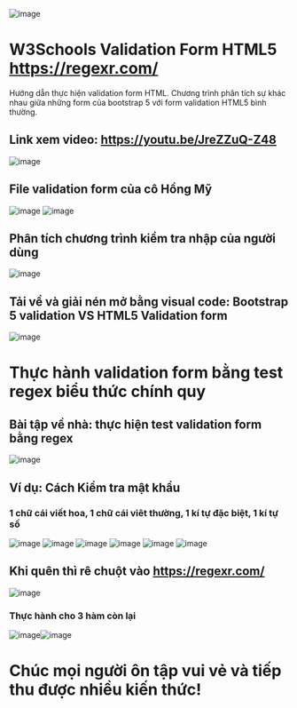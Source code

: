 ![image](https://github.com/SokKimThanh/W3SchoolsValidationFormHTML/assets/20368186/a1ed6847-3393-4174-afd4-e24716c8a4c4)
# W3Schools Validation Form HTML5 https://regexr.com/
Hướng dẫn thực hiện validation form HTML. Chương trình phân tích sự khác nhau giữa những form của bootstrap 5 với form validation HTML5 bình thường.

## Link xem video: https://youtu.be/JreZZuQ-Z48
![image](https://github.com/SokKimThanh/W3SchoolsValidationFormHTML/assets/20368186/fabd8ebc-064b-43b8-8a0c-aaadc2a1de21)

## File validation form của cô Hồng Mỹ 
![image](https://github.com/SokKimThanh/W3SchoolsValidationFormHTML/assets/20368186/4b605039-d41a-40a2-904a-245bb07f999f) ![image](https://github.com/SokKimThanh/W3SchoolsValidationFormHTML/assets/20368186/9c5c1e3e-6e57-4f5a-9dcf-7c353933521a)

## Phân tích chương trình kiểm tra nhập của người dùng
![image](https://github.com/SokKimThanh/W3SchoolsValidationFormHTML/assets/20368186/0afae22a-993b-4e04-a699-6eb193392191)
## Tải về và giải nén mở bằng visual code: Bootstrap 5 validation VS HTML5 Validation form 
![image](https://github.com/SokKimThanh/W3SchoolsValidationFormHTML/assets/20368186/10acba16-3a2e-4161-8ae9-26ba223a017e)

# Thực hành validation form bằng test regex biểu thức chính quy
## Bài tập về nhà: thực hiện test validation form bằng regex
![image](https://github.com/SokKimThanh/W3SchoolsValidationFormHTML/assets/20368186/0d21d07c-329a-44a6-ac20-c00ecf17f8cc)


## Ví dụ: Cách Kiểm tra mật khẩu
### 1 chữ cái viết hoa, 1 chữ cái viêt thường, 1 kí tự đặc biệt, 1 kí tự số
![image](https://github.com/SokKimThanh/W3SchoolsValidationFormHTML/assets/20368186/cfa69abf-0c99-4c8f-9b5a-0ced26449ab7)
![image](https://github.com/SokKimThanh/W3SchoolsValidationFormHTML/assets/20368186/872738d8-0881-4149-acb7-31c96f3fdfa2)
![image](https://github.com/SokKimThanh/W3SchoolsValidationFormHTML/assets/20368186/ce8a901d-8c30-4d3b-8fb3-ec8419745cf5)
![image](https://github.com/SokKimThanh/W3SchoolsValidationFormHTML/assets/20368186/566b9909-e487-4eb4-bdae-3e42a9a6f291)
![image](https://github.com/SokKimThanh/W3SchoolsValidationFormHTML/assets/20368186/49ce3603-1a77-41c5-a5f8-9774eee7ac14)
![image](https://github.com/SokKimThanh/W3SchoolsValidationFormHTML/assets/20368186/5310db8f-ed84-4f3d-ad68-1d2f02149cd7)
## Khi quên thì rê chuột vào https://regexr.com/
![image](https://github.com/SokKimThanh/W3SchoolsValidationFormHTML/assets/20368186/10326560-77a0-41d2-80a2-e55bfd918290)
### Thực hành cho 3 hàm còn lại
![image](https://github.com/SokKimThanh/W3SchoolsValidationFormHTML/assets/20368186/07c6d236-9480-49f4-bddb-7d3542899175)![image](https://github.com/SokKimThanh/W3SchoolsValidationFormHTML/assets/20368186/099c95de-5bcb-4a0b-94f2-9463b6fe60e8)

Chúc mọi người ôn tập vui vẻ và tiếp thu được nhiều kiến thức!
=



